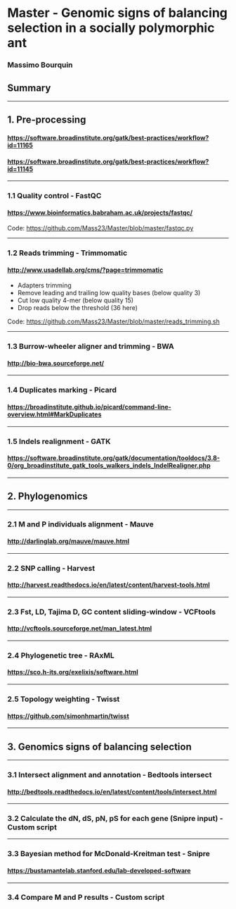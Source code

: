# Master - Genomic signs of balancing selection in a socially polymorphic ant
### Massimo Bourquin
## Summary


________________________________________________________________________________________________________________________________
## 1. Pre-processing
#### https://software.broadinstitute.org/gatk/best-practices/workflow?id=11165
#### https://software.broadinstitute.org/gatk/best-practices/workflow?id=11145

-----------------------------------------------------------
### 1.1 Quality control - FastQC
#### https://www.bioinformatics.babraham.ac.uk/projects/fastqc/

Code: https://github.com/Mass23/Master/blob/master/fastqc.py

-----------------------------------------------------------
###	1.2 Reads trimming - Trimmomatic
#### http://www.usadellab.org/cms/?page=trimmomatic

- Adapters trimming
- Remove leading and trailing low quality bases (below quality 3)
- Cut low quality 4-mer (below quality 15)
- Drop reads below the threshold (36 here)

Code: https://github.com/Mass23/Master/blob/master/reads_trimming.sh

-----------------------------------------------------------
### 1.3 Burrow-wheeler aligner and trimming - BWA
#### http://bio-bwa.sourceforge.net/

-----------------------------------------------------------
### 1.4 Duplicates marking - Picard
#### https://broadinstitute.github.io/picard/command-line-overview.html#MarkDuplicates

-----------------------------------------------------------
### 1.5 Indels realignment - GATK
#### https://software.broadinstitute.org/gatk/documentation/tooldocs/3.8-0/org_broadinstitute_gatk_tools_walkers_indels_IndelRealigner.php


________________________________________________________________________________________________________________________________
## 2. Phylogenomics

-----------------------------------------------------------
### 2.1 M and P individuals alignment - Mauve
#### http://darlinglab.org/mauve/mauve.html

-----------------------------------------------------------
### 2.2 SNP calling - Harvest
#### http://harvest.readthedocs.io/en/latest/content/harvest-tools.html
-----------------------------------------------------------

### 2.3 Fst, LD, Tajima D, GC content sliding-window - VCFtools
#### http://vcftools.sourceforge.net/man_latest.html
-----------------------------------------------------------

### 2.4 Phylogenetic tree - RAxML
#### https://sco.h-its.org/exelixis/software.html
-----------------------------------------------------------

### 2.5 Topology weighting - Twisst
#### https://github.com/simonhmartin/twisst

________________________________________________________________________________________________________________________________
## 3. Genomics signs of balancing selection
-----------------------------------------------------------

### 3.1 Intersect alignment and annotation - Bedtools intersect
#### http://bedtools.readthedocs.io/en/latest/content/tools/intersect.html
-----------------------------------------------------------

### 3.2 Calculate the dN, dS, pN, pS for each gene (Snipre input) - Custom script
-----------------------------------------------------------

### 3.3 Bayesian method for McDonald-Kreitman test - Snipre
#### https://bustamantelab.stanford.edu/lab-developed-software
-----------------------------------------------------------

### 3.4 Compare M and P results - Custom script
